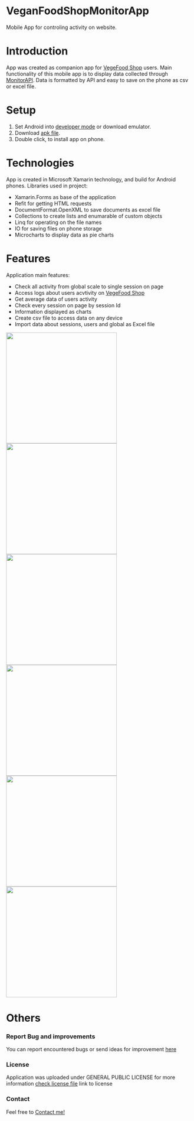 # VeganFoodShopMonitorApp
Mobile App for controling activity on website.

# Introduction

App was created as companion app for [VegeFood Shop](https://vegeshop-714fb.web.app/) users. Main functionality of this mobile app is to display data collected through [MonitorAPI](https://github.com/TomaszOrpik/MonitorApi_Nodejs). Data is formatted by API and easy to save on the phone as csv or excel file.

# Setup

1. Set Android into [developer mode](https://developer.android.com/studio/debug/dev-options) or download emulator.
2. Download [apk file](https://drive.google.com/file/d/1VpwF8LsUCBJXY8R3bM5lOgtcgvRXVZq3/view?usp=sharing).
3. Double click, to install app on phone.

# Technologies

App is created in Microsoft Xamarin technology, and build for Android phones.
Libraries used in project:
* Xamarin.Forms as base of the application
* Refit for getting HTML requests
* DocumentFormat.OpenXML to save documents as excel file
* Collections to create lists and enumarable of custom objects
* Linq for operating on the file names
* IO for saving files on phone storage
* Microcharts to display data as pie charts

# Features

Application main features:
* Check all activity from global scale to single session on page
* Access logs about users acvtivity on [VegeFood Shop]()
* Get average data of users activity
* Check every session on page by session Id
* Information displayed as charts
* Create csv file to access data on any device
* Import data about sessions, users and global as Excel file

<kbd><img src="https://user-images.githubusercontent.com/54088860/92420325-fe1b7700-f172-11ea-8759-b8e0ef35b414.jpg" width="300"></kbd>
<kbd><img src="https://user-images.githubusercontent.com/54088860/92420346-1d1a0900-f173-11ea-950b-0e15fd4f5dfc.jpg" width="300"></kbd>
<kbd><img src="https://user-images.githubusercontent.com/54088860/92420555-5a32cb00-f174-11ea-8d33-6b6e37c8d402.jpg" width="300"></kbd>
<kbd><img src="https://user-images.githubusercontent.com/54088860/92420367-3b800480-f173-11ea-994a-dcfe831e2a89.jpg" width="300"></kbd>
<kbd><img src="https://user-images.githubusercontent.com/54088860/92420563-661e8d00-f174-11ea-9aae-8e307b53581e.jpg" width="300"></kbd>
<kbd><img src="https://user-images.githubusercontent.com/54088860/92420570-70d92200-f174-11ea-9148-abea465b7c75.jpg" width="300"></kbd>


# Others

### Report Bug and improvements
You can report encountered bugs or send ideas for improvement [here](https://github.com/TomaszOrpik/VeganFoodShopMonitorApp/issues/new)

### License
Application was uploaded under GENERAL PUBLIC LICENSE for more information [check license file](https://github.com/TomaszOrpik/MonitorApi_Nodejs/blob/master/LICENSE) link to license

### Contact
Feel free to [Contact me!](https://github.com/TomaszOrpik)

